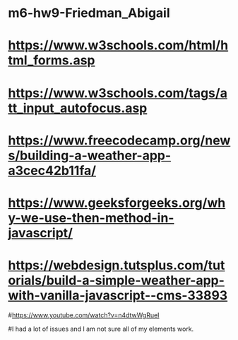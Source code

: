 # m6-hw9-Friedman_Abigail

# https://www.w3schools.com/html/html_forms.asp
# https://www.w3schools.com/tags/att_input_autofocus.asp 
# https://www.freecodecamp.org/news/building-a-weather-app-a3cec42b11fa/
# https://www.geeksforgeeks.org/why-we-use-then-method-in-javascript/
# https://webdesign.tutsplus.com/tutorials/build-a-simple-weather-app-with-vanilla-javascript--cms-33893
#https://www.youtube.com/watch?v=n4dtwWgRueI

#I had a lot of issues and I am not sure all of my elements work.